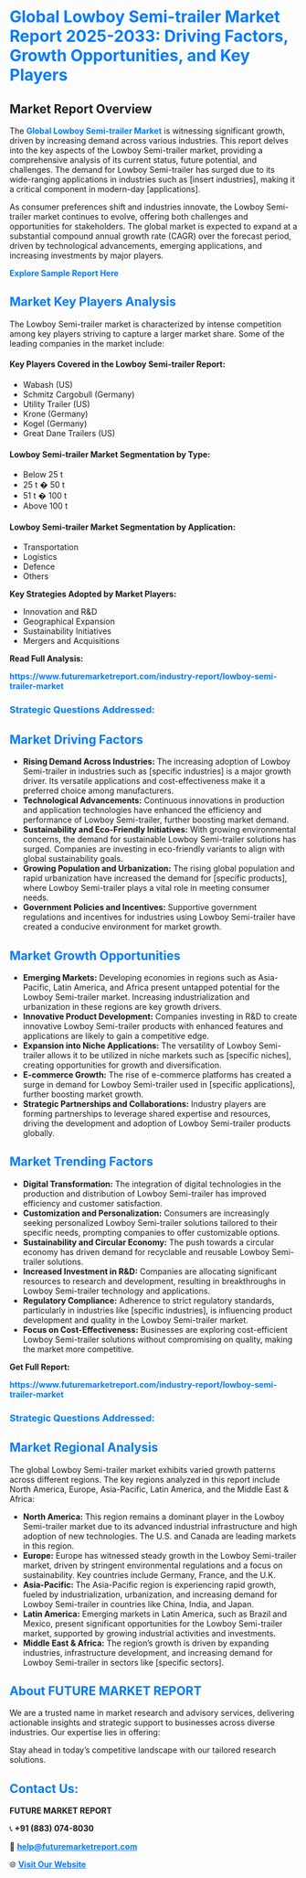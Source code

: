 <h1 style="color: #007BFF;">Global Lowboy Semi-trailer Market Report 2025-2033: Driving Factors, Growth Opportunities, and Key Players</h1>

<section id="overview">
<h2>Market Report Overview</h2>
<p>The <a href="https://www.futuremarketreport.com/industry-report/lowboy-semi-trailer-market" style="color: #007BFF; text-decoration: none;"><strong>Global Lowboy Semi-trailer Market</strong></a> is witnessing significant growth, driven by increasing demand across various industries. This report delves into the key aspects of the Lowboy Semi-trailer market, providing a comprehensive analysis of its current status, future potential, and challenges. The demand for Lowboy Semi-trailer has surged due to its wide-ranging applications in industries such as [insert industries], making it a critical component in modern-day [applications].</p>
<p>As consumer preferences shift and industries innovate, the Lowboy Semi-trailer market continues to evolve, offering both challenges and opportunities for stakeholders. The global market is expected to expand at a substantial compound annual growth rate (CAGR) over the forecast period, driven by technological advancements, emerging applications, and increasing investments by major players.</p>
</section>

<section id="overview">
<p><a href="https://www.futuremarketreport.com/request-sample/reportId=86228" style="color: #007BFF; text-decoration: none;"><strong>Explore Sample Report Here</strong></a></p>
</section>

<section id="key-players">
<h2 style="color: #007BFF;">Market Key Players Analysis</h2>
<p>The Lowboy Semi-trailer market is characterized by intense competition among key players striving to capture a larger market share. Some of the leading companies in the market include:</p>
<h4>Key Players Covered in the Lowboy Semi-trailer Report:</h4>
<ul><li>Wabash (US)</li><li>Schmitz Cargobull (Germany)</li><li>Utility Trailer (US)</li><li>Krone (Germany)</li><li>Kogel (Germany)</li><li>Great Dane Trailers (US)</li></ul>
<h4>Lowboy Semi-trailer Market Segmentation by Type:</h4>
<ul><li>Below 25 t</li><li>25 t � 50 t</li><li>51 t � 100 t</li><li>Above 100 t</li></ul>

<h4>Lowboy Semi-trailer Market Segmentation by Application:</h4>
<ul><li>Transportation</li><li>Logistics</li><li>Defence</li><li>Others</li></ul>
<p><strong>Key Strategies Adopted by Market Players:</strong></p>
<ul>
<li>Innovation and R&D</li>
<li>Geographical Expansion</li>
<li>Sustainability Initiatives</li>
<li>Mergers and Acquisitions</li>
</ul>
</section>

<section>
<p><strong>Read Full Analysis: </strong></p><a href="https://www.futuremarketreport.com/industry-report/lowboy-semi-trailer-market" style="color: #007BFF; text-decoration: none;"><strong>https://www.futuremarketreport.com/industry-report/lowboy-semi-trailer-market</strong></a>
<h3 style="color: #007BFF;">Strategic Questions Addressed:</h3>
</section>

<section id="driving-factors">
<h2 style="color: #007BFF;">Market Driving Factors</h2>
<ul>
<li><strong>Rising Demand Across Industries:</strong> The increasing adoption of Lowboy Semi-trailer in industries such as [specific industries] is a major growth driver. Its versatile applications and cost-effectiveness make it a preferred choice among manufacturers.</li>
<li><strong>Technological Advancements:</strong> Continuous innovations in production and application technologies have enhanced the efficiency and performance of Lowboy Semi-trailer, further boosting market demand.</li>
<li><strong>Sustainability and Eco-Friendly Initiatives:</strong> With growing environmental concerns, the demand for sustainable Lowboy Semi-trailer solutions has surged. Companies are investing in eco-friendly variants to align with global sustainability goals.</li>
<li><strong>Growing Population and Urbanization:</strong> The rising global population and rapid urbanization have increased the demand for [specific products], where Lowboy Semi-trailer plays a vital role in meeting consumer needs.</li>
<li><strong>Government Policies and Incentives:</strong> Supportive government regulations and incentives for industries using Lowboy Semi-trailer have created a conducive environment for market growth.</li>
</ul>
</section>

<section id="growth-opportunities">
<h2 style="color: #007BFF;">Market Growth Opportunities</h2>
<ul>
<li><strong>Emerging Markets:</strong> Developing economies in regions such as Asia-Pacific, Latin America, and Africa present untapped potential for the Lowboy Semi-trailer market. Increasing industrialization and urbanization in these regions are key growth drivers.</li>
<li><strong>Innovative Product Development:</strong> Companies investing in R&D to create innovative Lowboy Semi-trailer products with enhanced features and applications are likely to gain a competitive edge.</li>
<li><strong>Expansion into Niche Applications:</strong> The versatility of Lowboy Semi-trailer allows it to be utilized in niche markets such as [specific niches], creating opportunities for growth and diversification.</li>
<li><strong>E-commerce Growth:</strong> The rise of e-commerce platforms has created a surge in demand for Lowboy Semi-trailer used in [specific applications], further boosting market growth.</li>
<li><strong>Strategic Partnerships and Collaborations:</strong> Industry players are forming partnerships to leverage shared expertise and resources, driving the development and adoption of Lowboy Semi-trailer products globally.</li>
</ul>
</section>

<section id="trending-factors">
<h2 style="color: #007BFF;">Market Trending Factors</h2>
<ul>
<li><strong>Digital Transformation:</strong> The integration of digital technologies in the production and distribution of Lowboy Semi-trailer has improved efficiency and customer satisfaction.</li>
<li><strong>Customization and Personalization:</strong> Consumers are increasingly seeking personalized Lowboy Semi-trailer solutions tailored to their specific needs, prompting companies to offer customizable options.</li>
<li><strong>Sustainability and Circular Economy:</strong> The push towards a circular economy has driven demand for recyclable and reusable Lowboy Semi-trailer solutions.</li>
<li><strong>Increased Investment in R&D:</strong> Companies are allocating significant resources to research and development, resulting in breakthroughs in Lowboy Semi-trailer technology and applications.</li>
<li><strong>Regulatory Compliance:</strong> Adherence to strict regulatory standards, particularly in industries like [specific industries], is influencing product development and quality in the Lowboy Semi-trailer market.</li>
<li><strong>Focus on Cost-Effectiveness:</strong> Businesses are exploring cost-efficient Lowboy Semi-trailer solutions without compromising on quality, making the market more competitive.</li>
</ul>
</section>

<section>
<p><strong>Get Full Report: </strong></p><a href="https://www.futuremarketreport.com/industry-report/lowboy-semi-trailer-market" style="color: #007BFF; text-decoration: none;"><strong>https://www.futuremarketreport.com/industry-report/lowboy-semi-trailer-market</strong></a>
<h3 style="color: #007BFF;">Strategic Questions Addressed:</h3>
</section>


<section id="regional-analysis">
<h2 style="color: #007BFF;">Market Regional Analysis</h2>
<p>The global Lowboy Semi-trailer market exhibits varied growth patterns across different regions. The key regions analyzed in this report include North America, Europe, Asia-Pacific, Latin America, and the Middle East & Africa:</p>
<ul>
<li><strong>North America:</strong> This region remains a dominant player in the Lowboy Semi-trailer market due to its advanced industrial infrastructure and high adoption of new technologies. The U.S. and Canada are leading markets in this region.</li>
<li><strong>Europe:</strong> Europe has witnessed steady growth in the Lowboy Semi-trailer market, driven by stringent environmental regulations and a focus on sustainability. Key countries include Germany, France, and the U.K.</li>
<li><strong>Asia-Pacific:</strong> The Asia-Pacific region is experiencing rapid growth, fueled by industrialization, urbanization, and increasing demand for Lowboy Semi-trailer in countries like China, India, and Japan.</li>
<li><strong>Latin America:</strong> Emerging markets in Latin America, such as Brazil and Mexico, present significant opportunities for the Lowboy Semi-trailer market, supported by growing industrial activities and investments.</li>
<li><strong>Middle East & Africa:</strong> The region’s growth is driven by expanding industries, infrastructure development, and increasing demand for Lowboy Semi-trailer in sectors like [specific sectors].</li>
</ul>
</section>

<footer>
<h2 style="color: #007BFF;">About FUTURE MARKET REPORT</h2>
<p>We are a trusted name in market research and advisory services, delivering actionable insights and strategic support to businesses across diverse industries. Our expertise lies in offering:</p>

<p>Stay ahead in today’s competitive landscape with our tailored research solutions.</p>

<h2 style="color: #007BFF;">Contact Us:</h2>
<p><strong>FUTURE MARKET REPORT</strong></p>
<p>📞 <strong>+91 (883) 074-8030</strong></p>
<p>📧 <strong><a href="mailto:help@futuremarketreport.com" style="color: #007BFF;">help@futuremarketreport.com</a></strong></p>
<p>🌐 <strong><a href="https://www.futuremarketreport.com/" style="color: #007BFF;">Visit Our Website</a></strong></p>
</footer>